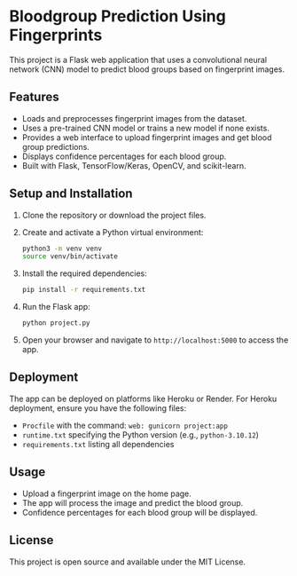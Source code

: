 # Bloodgroup Prediction Using Fingerprints

This project is a Flask web application that uses a convolutional neural network (CNN) model to predict blood groups based on fingerprint images.

## Features

- Loads and preprocesses fingerprint images from the dataset.
- Uses a pre-trained CNN model or trains a new model if none exists.
- Provides a web interface to upload fingerprint images and get blood group predictions.
- Displays confidence percentages for each blood group.
- Built with Flask, TensorFlow/Keras, OpenCV, and scikit-learn.

## Setup and Installation

1. Clone the repository or download the project files.

2. Create and activate a Python virtual environment:
   ```bash
   python3 -m venv venv
   source venv/bin/activate
   ```

3. Install the required dependencies:
   ```bash
   pip install -r requirements.txt
   ```

4. Run the Flask app:
   ```bash
   python project.py
   ```

5. Open your browser and navigate to `http://localhost:5000` to access the app.

## Deployment

The app can be deployed on platforms like Heroku or Render. For Heroku deployment, ensure you have the following files:

- `Procfile` with the command: `web: gunicorn project:app`
- `runtime.txt` specifying the Python version (e.g., `python-3.10.12`)
- `requirements.txt` listing all dependencies

## Usage

- Upload a fingerprint image on the home page.
- The app will process the image and predict the blood group.
- Confidence percentages for each blood group will be displayed.

## License

This project is open source and available under the MIT License.
